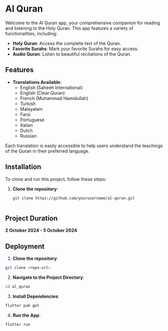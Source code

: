 
# Al Quran

Welcome to the Al Quran app, your comprehensive companion for reading and listening to the Holy Quran. This app features a variety of functionalities, including:

- **Holy Quran**: Access the complete text of the Quran.
- **Favorite Surahs**: Mark your favorite Surahs for easy access.
- **Audio Quran**: Listen to beautiful recitations of the Quran.

## Features

- **Translations Available**:
  - English (Saheeh International)
  - English (Clear Quran)
  - French (Muhammad Hamidullah)
  - Turkish
  - Malayalam
  - Farsi
  - Portuguese
  - Italian
  - Dutch
  - Russian

Each translation is easily accessible to help users understand the teachings of the Quran in their preferred language.

## Installation

To clone and run this project, follow these steps:

1. **Clone the repository**:
   ```bash
   git clone https://github.com/yourusername/al-quran.git



## Project Duration
**2 October 2024 - 5 October 2024**
## Deployment

1. **Clone the repository**:

```bash
git clone <repo-url>
```
2. **Navigate to the Project Directory**:

```bash
cd al_quran
```
3. **Install Dependencies**:

```bash
flutter pub get
```
4. **Run the App**:

```bash
flutter run
```
